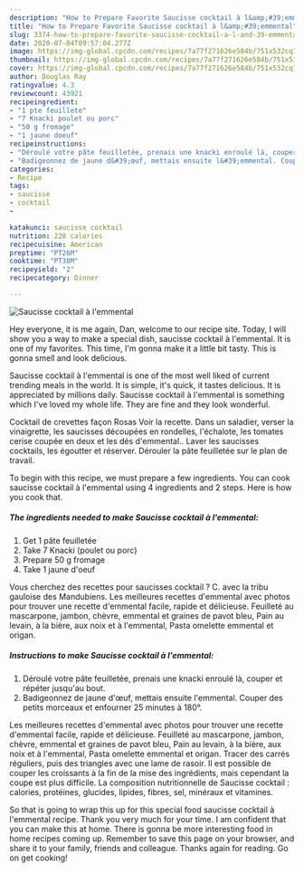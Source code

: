 ```yaml
---
description: "How to Prepare Favorite Saucisse cocktail à l&amp;#39;emmental"
title: "How to Prepare Favorite Saucisse cocktail à l&amp;#39;emmental"
slug: 3374-how-to-prepare-favorite-saucisse-cocktail-a-l-and-39-emmental
date: 2020-07-04T09:57:04.277Z
image: https://img-global.cpcdn.com/recipes/7a77f271626e584b/751x532cq70/saucisse-cocktail-a-lemmental-photo-principale-de-la-recette.jpg
thumbnail: https://img-global.cpcdn.com/recipes/7a77f271626e584b/751x532cq70/saucisse-cocktail-a-lemmental-photo-principale-de-la-recette.jpg
cover: https://img-global.cpcdn.com/recipes/7a77f271626e584b/751x532cq70/saucisse-cocktail-a-lemmental-photo-principale-de-la-recette.jpg
author: Douglas Ray
ratingvalue: 4.3
reviewcount: 43921
recipeingredient:
- "1 pte feuillete"
- "7 Knacki poulet ou porc"
- "50 g fromage"
- "1 jaune doeuf"
recipeinstructions:
- "Déroulé votre pâte feuilletée, prenais une knacki enroulé là, couper et répéter jusqu&#39;au bout."
- "Badigeonnez de jaune d&#39;œuf, mettais ensuite l&#39;emmental. Couper des petits morceaux et enfourner 25 minutes à 180°."
categories:
- Recipe
tags:
- saucisse
- cocktail
- 

katakunci: saucisse cocktail  
nutrition: 228 calories
recipecuisine: American
preptime: "PT26M"
cooktime: "PT38M"
recipeyield: "2"
recipecategory: Dinner

---
```



![Saucisse cocktail à l&#39;emmental](https://img-global.cpcdn.com/recipes/7a77f271626e584b/751x532cq70/saucisse-cocktail-a-lemmental-photo-principale-de-la-recette.jpg)

Hey everyone, it is me again, Dan, welcome to our recipe site. Today, I will show you a way to make a special dish, saucisse cocktail à l&#39;emmental. It is one of my favorites. This time, I'm gonna make it a little bit tasty. This is gonna smell and look delicious.

Saucisse cocktail à l&#39;emmental is one of the most well liked of current trending meals in the world. It is simple, it's quick, it tastes delicious. It is appreciated by millions daily. Saucisse cocktail à l&#39;emmental is something which I've loved my whole life. They are fine and they look wonderful.

Cocktail de crevettes façon Rosas Voir la recette. Dans un saladier, verser la vinaigrette, les saucisses découpées en rondelles, l&#39;échalote, les tomates cerise coupée en deux et les dés d&#39;emmental.. Laver les saucisses cocktails, les égoutter et réserver. Dérouler la pâte feuilletée sur le plan de travail.


To begin with this recipe, we must prepare a few ingredients. You can cook saucisse cocktail à l&#39;emmental using 4 ingredients and 2 steps. Here is how you cook that.

<!--inarticleads1-->

##### The ingredients needed to make Saucisse cocktail à l&#39;emmental:

1. Get 1 pâte feuilletée
1. Take 7 Knacki (poulet ou porc)
1. Prepare 50 g fromage
1. Take 1 jaune d&#39;oeuf


Vous cherchez des recettes pour saucisses cocktail ? C. avec la tribu gauloise des Mandubiens. Les meilleures recettes d&#39;emmental avec photos pour trouver une recette d&#39;emmental facile, rapide et délicieuse. Feuilleté au mascarpone, jambon, chèvre, emmental et graines de pavot bleu, Pain au levain, à la bière, aux noix et à l&#39;emmental, Pasta omelette emmental et origan. 

<!--inarticleads2-->

##### Instructions to make Saucisse cocktail à l&#39;emmental:

1. Déroulé votre pâte feuilletée, prenais une knacki enroulé là, couper et répéter jusqu&#39;au bout.
1. Badigeonnez de jaune d&#39;œuf, mettais ensuite l&#39;emmental. Couper des petits morceaux et enfourner 25 minutes à 180°.


Les meilleures recettes d&#39;emmental avec photos pour trouver une recette d&#39;emmental facile, rapide et délicieuse. Feuilleté au mascarpone, jambon, chèvre, emmental et graines de pavot bleu, Pain au levain, à la bière, aux noix et à l&#39;emmental, Pasta omelette emmental et origan. Tracer des carrés réguliers, puis des triangles avec une lame de rasoir. Il est possible de couper les croissants à la fin de la mise des ingrédients, mais cependant la coupe est plus difficile. La composition nutritionnelle de Saucisse cocktail : calories, protéines, glucides, lipides, fibres, sel, minéraux et vitamines. 

So that is going to wrap this up for this special food saucisse cocktail à l&#39;emmental recipe. Thank you very much for your time. I am confident that you can make this at home. There is gonna be more interesting food in home recipes coming up. Remember to save this page on your browser, and share it to your family, friends and colleague. Thanks again for reading. Go on get cooking!
